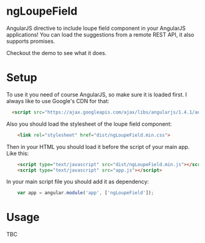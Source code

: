 # ngLoupeField

AngularJS directive to include loupe field component in your AngularJS applications! You can load the suggestions from a remote REST API, it also supports promises.

Checkout the demo to see what it does.

# Setup

To use it you need of course AngularJS, so make sure it is loaded first. I always like to use Google's CDN for that:

```html
  <script src="https://ajax.googleapis.com/ajax/libs/angularjs/1.4.1/angular.min.js"></script>
```

Also you should load the stylesheet of the loupe field component:

```html
	<link rel="stylesheet" href="dist/ngLoupeField.min.css">
```

Then in your HTML you should load it before the script of your main app. Like this:

```html
	<script type="text/javascript" src="dist/ngLoupeField.min.js"></script>
	<script type="text/javascript" src="app.js"></script>
```

In your main script file you should add it as dependency:

```javascript
	var app = angular.module('app', ['ngLoupeField']);
```

# Usage

TBC